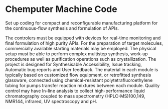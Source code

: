 # Chemputer Machine Code
Set up coding for compact and reconfigurable manufacturing platform for the continuous-flow synthesis and formulation of APIs.


The controlers must be equipped with devices for real-time monitoring and final formulation of high purity APIs. For the preparation of target molecules, commercially available starting materials may be employed.
The physical setup must be able to perform complex multistep synthesis, work-up procedures as well as purification operations such as crystallization. 
The project is designed for Synthesisable Accessibility, Issue tracking, Automatic bug reports and User feedback.
The material in each module is typically based on customized flow equipment, or retrofitted synthesis glassware, connected using chemical-resistant polytetrafluoroethylene tubing for pumps transfer reaction mixtures between each module. 
Quality control may have In-line analysis to collect high-performance liquid chromatography coupled to mass spectrometry (HPLC-MS)100,149, NMR144, infrared, UV spectroscopy and pH.

